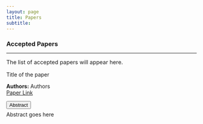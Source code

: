 ```yaml
---
layout: page
title: Papers
subtitle: 
---
```

 


<h3 style='margin-bottom: 10pt;'>Accepted Papers</h3>
<hr>
<p style='font-size: 11pt;'>
The list of accepted papers will appear here. 
</p>

 <div class="card mb-3">
  <div class="card-header font-weight-bold">
    Title of the paper
  </div>
  <div class="card-body">
    <p class="card-text">
    	<div class="row">
    		<div class="col-9">
    			<b>Authors:</b> Authors
    		</div>
    		<div class="col-3">
    			<div class="right">
    				<a class="btn btn-primary" href="" target="_blank" role="button">Paper Link</a>
				</div>
    		</div>
    	</div>
    </p>
      <button type="button" class="collapsible">Abstract</button>
		<div class="content">
	      <p style='margin-top: 5pt;'>	
            Abstract goes here
				</p>
		</div>
  </div>
</div>

 
